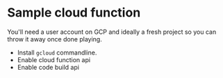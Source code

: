 # Sample cloud function

You'll need a user account on GCP and ideally a fresh project so you can throw it away once done playing.

- Install `gcloud` commandline.
- Enable cloud function api
- Enable code build api


